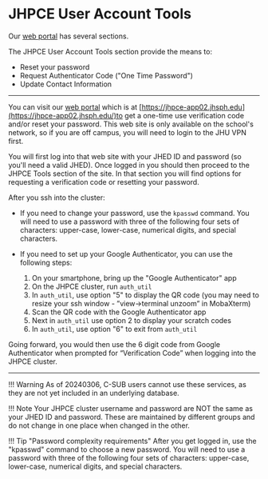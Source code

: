# JHPCE User Account Tools

Our [web portal](https://jhpce-app02.jhsph.edu/) has several sections.

The JHPCE User Account Tools section provide the means to:

* Reset your password
* Request Authenticator Code ("One Time Password")
* Update Contact Information
---
You can visit our [web portal](https://jhpce-app02.jhsph.edu/) which is at [https://jhpce-app02.jhsph.edu](https://jhpce-app02.jhsph.edu/)to get a one-time use verification code and/or reset your password.  This web site is only available on the school's network, so if you are off campus, you will need to login to the JHU VPN first.

You will first log into that web site with your JHED ID and password (so you'll need a valid JHED). Once logged in you should then proceed to the JHPCE Tools section of the site.  In that section you will find options for requesting a verification code or resetting your password.
 
After you ssh into the cluster:
 
- If you need to change your password, use the `kpasswd` command. You will need to use a password with three of the following four sets of
characters: upper-case, lower-case, numerical digits, and special characters.
 
- If you need to set up your Google Authenticator, you can use the following steps:
  
    1. On your smartphone, bring up the "Google Authenticator" app
    2. On the JHPCE cluster, run `auth_util`
    3. In `auth_util`, use option "5" to display the QR code (you may need to resize your ssh window - ”view->terminal unzoom” in MobaXterm)
    4. Scan the QR code with the Google Authenticator app
    5. Next in `auth_util` use option 2 to display your scratch codes
    6. In `auth_util`, use option "6" to exit from `auth_util`
 
Going forward, you would then use the 6 digit code from Google Authenticator when prompted for “Verification Code” when logging into the JHPCE cluster.

---

!!! Warning
    As of 20240306, C-SUB users cannot use these services, as they are not yet included in an underlying database.

!!! Note
    Your JHPCE cluster username and password are NOT the same as your JHED ID and password. These are maintained by different groups and do not change in one place when changed in the other.
    
!!! Tip "Password complexity requirements"
    After you get logged in, use the "kpasswd" command to choose a new password. You will need to use a password with three of the following four sets of characters: upper-case, lower-case, numerical digits, and special characters.
    



